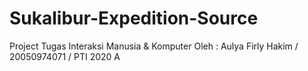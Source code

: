# Sukalibur-Expedition-Source
Project Tugas Interaksi Manusia & Komputer
Oleh :
Aulya Firly Hakim / 20050974071 / PTI 2020 A

